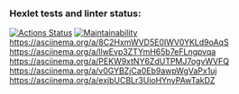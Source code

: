 ### Hexlet tests and linter status:
[![Actions Status](https://github.com/racbracb1/java-project-lvl1/workflows/hexlet-check/badge.svg)](https://github.com/racbracb1/java-project-lvl1/actions)
[![Maintainability](https://api.codeclimate.com/v1/badges/ce47eda3ce788767ad56/maintainability)](https://codeclimate.com/github/racbracb1/java-project-lvl1/maintainability)
https://asciinema.org/a/8C2HxmWVD5E0IWV0YKLd9oAqS
https://asciinema.org/a/llwEvp3ZTYmH65b7eFLngpvqa
https://asciinema.org/a/PEKW9xtNY6ZdUTPMJ7ogvWVFQ
https://asciinema.org/a/v0GYBZjCa0Eb9awpWgVaPx1uj
https://asciinema.org/a/exjbUCBLr3UioHYnyPAwTakDZ







